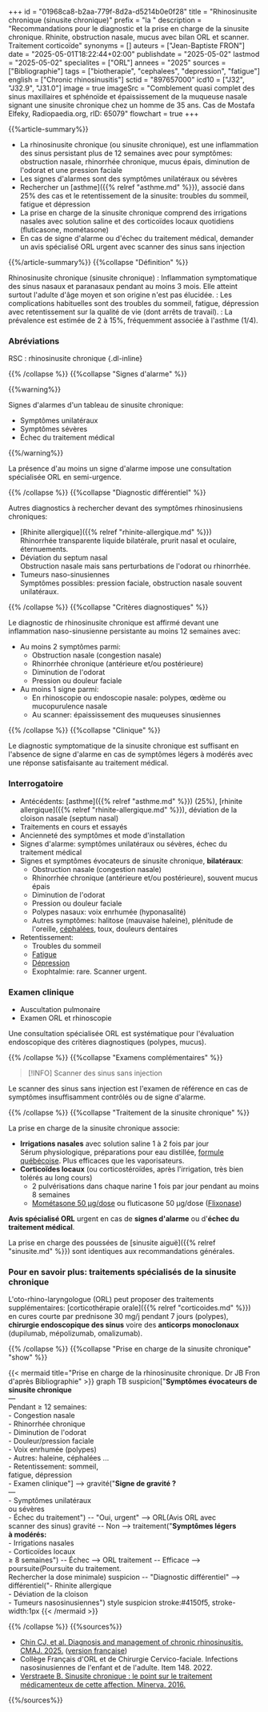 +++
id = "01968ca8-b2aa-779f-8d2a-d5214b0e0f28"
title = "Rhinosinusite chronique (sinusite chronique)"
prefix = "la "
description = "Recommandations pour le diagnostic et la prise en charge de la sinusite chronique. Rhinite, obstruction nasale, mucus avec bilan ORL et scanner. Traitement corticoïde"
synonyms = []
auteurs = ["Jean-Baptiste FRON"]
date = "2025-05-01T18:22:44+02:00"
publishdate = "2025-05-02"
lastmod = "2025-05-02"
specialites = ["ORL"]
annees = "2025"
sources = ["Bibliographie"]
tags = ["biotherapie", "cephalees", "depression", "fatigue"]
english = ["Chronic rhinosinusitis"]
sctid = "897657000"
icd10 = ["J32", "J32.9", "J31.0"]
image = true
imageSrc = "Comblement quasi complet des sinus maxillaires et sphénoïde et épaississement de la muqueuse nasale signant une sinusite chronique chez un homme de 35 ans. Cas de Mostafa Elfeky, Radiopaedia.org, rID: 65079"
flowchart = true
+++

{{%article-summary%}}

- La rhinosinusite chronique (ou sinusite chronique), est une inflammation des sinus persistant plus de 12 semaines avec pour symptômes: obstruction nasale, rhinorrhée chronique, mucus épais, diminution de l'odorat et une pression faciale
- Les signes d'alarmes sont des symptômes unilatéraux ou sévères
- Rechercher un [asthme]({{% relref "asthme.md" %}}), associé dans 25% des cas et le retentissement de la sinusite: troubles du sommeil, fatigue et dépression
- La prise en charge de la sinusite chronique comprend des irrigations nasales avec solution saline et des corticoïdes locaux quotidiens (fluticasone, mométasone)
- En cas de signe d'alarme ou d'échec du traitement médical, demander un avis spécialisé ORL urgent avec scanner des sinus sans injection

{{%/article-summary%}}
{{%collapse "Définition" %}}

Rhinosinusite chronique (sinusite chronique)
: Inflammation symptomatique des sinus nasaux et paranasaux pendant au moins 3 mois. Elle atteint surtout l'adulte d'âge moyen et son origine n'est pas élucidée.
: Les complications habituelles sont des troubles du sommeil, fatigue, dépression avec retentissement sur la qualité de vie (dont arrêts de travail).
: La prévalence est estimée de 2 à 15%, fréquemment associée à l'asthme (1/4).

### Abréviations

RSC
: rhinosinusite chronique
{.dl-inline}

{{% /collapse %}}
{{%collapse "Signes d'alarme" %}}

{{%warning%}}

Signes d'alarmes d'un tableau de sinusite chronique:

- Symptômes unilatéraux
- Symptômes sévères
- Échec du traitement médical

{{%/warning%}}

La présence d'au moins un signe d'alarme impose une consultation spécialisée ORL en semi-urgence.

{{% /collapse %}}
{{%collapse "Diagnostic différentiel" %}}

Autres diagnostics à rechercher devant des symptômes rhinosinusiens chroniques:

- [Rhinite allergique]({{% relref "rhinite-allergique.md" %}})  
  Rhinorrhée transparente liquide bilatérale, prurit nasal et oculaire, éternuements.
- Déviation du septum nasal  
  Obstruction nasale mais sans perturbations de l'odorat ou rhinorrhée.
- Tumeurs naso-sinusiennes  
  Symptômes possibles: pression faciale, obstruction nasale souvent unilatéraux.

{{% /collapse %}}
{{%collapse "Critères diagnostiques" %}}

Le diagnostic de rhinosinusite chronique est affirmé devant une inflammation naso-sinusienne persistante au moins 12 semaines avec:

- Au moins 2 symptômes parmi:
  - Obstruction nasale (congestion nasale)
  - Rhinorrhée chronique (antérieure et/ou postérieure)
  - Diminution de l'odorat
  - Pression ou douleur faciale
- Au moins 1 signe parmi:
  - En rhinoscopie ou endoscopie nasale: polypes, œdème ou mucopurulence nasale
  - Au scanner: épaississement des muqueuses sinusiennes

{{% /collapse %}}
{{%collapse "Clinique" %}}

Le diagnostic symptomatique de la sinusite chronique est suffisant en l'absence de signe d'alarme en cas de symptômes légers à modérés avec une réponse satisfaisante au traitement médical.

### Interrogatoire

- Antécédents: [asthme]({{% relref "asthme.md" %}}) (25%), [rhinite allergique]({{% relref "rhinite-allergique.md" %}}), déviation de la cloison nasale (septum nasal)
- Traitements en cours et essayés
- Ancienneté des symptômes et mode d'installation
- Signes d'alarme: symptômes unilatéraux ou sévères, échec du traitement médical
- Signes et symptômes évocateurs de sinusite chronique, **bilatéraux**:
  - Obstruction nasale (congestion nasale)
  - Rhinorrhée chronique (antérieure et/ou postérieure), souvent mucus épais
  - Diminution de l'odorat
  - Pression ou douleur faciale
  - Polypes nasaux: voix enrhumée (hyponasalité)
  - Autres symptômes: halitose (mauvaise haleine), plénitude de l'oreille, [céphalées](/tags/cephalees/), toux, douleurs dentaires
- Retentissement:
  - Troubles du sommeil
  - [Fatigue](/tags/fatigue/)
  - [Dépression](/tags/depression/)
  - Exophtalmie: rare. Scanner urgent.

### Examen clinique

- Auscultation pulmonaire
- Examen ORL et rhinoscopie

Une consultation spécialisée ORL est systématique pour l'évaluation endoscopique des critères diagnostiques (polypes, mucus).

{{% /collapse %}}
{{%collapse "Examens complémentaires" %}}

> [!INFO]
> Scanner des sinus sans injection

Le scanner des sinus sans injection est l'examen de référence en cas de symptômes insuffisamment contrôlés ou de signe d'alarme.

{{% /collapse %}}
{{%collapse "Traitement de la sinusite chronique" %}}

La prise en charge de la sinusite chronique associe:

- **Irrigations nasales** avec solution saline 1 à 2 fois par jour  
  Sérum physiologique, préparations pour eau distillée, [formule québécoise](https://www.inspq.qc.ca/mieux-vivre/sante/bebe-en-sante/hygiene-nasale). Plus efficaces que les vaporisateurs.
- **Corticoïdes locaux** (ou corticostéroïdes, après l'irrigation, très bien tolérés au long cours)
  - 2 pulvérisations dans chaque narine 1 fois par jour pendant au moins 8 semaines
  - [Mométasone 50 µg/dose](https://bdpm.ansm.sante.fr/medicament/67751851/extrait#tab-rcp) ou fluticasone 50 µg/dose ([Flixonase](https://bdpm.ansm.sante.fr/medicament/61748649/extrait#tab-rcp))

**Avis spécialisé ORL** urgent en cas de **signes d'alarme** ou d'**échec du traitement médical**.

La prise en charge des poussées de [sinusite aiguë]({{% relref "sinusite.md" %}}) sont identiques aux recommandations générales.

### Pour en savoir plus: traitements spécialisés de la sinusite chronique

L'oto-rhino-laryngologue (ORL) peut proposer des traitements supplémentaires: [corticothérapie orale]({{% relref "corticoides.md" %}}) en cures courte par prednisone 30 mg/j pendant 7 jours (polypes), **chirurgie endoscopique des sinus** voire des **anticorps monoclonaux** (dupilumab, mépolizumab, omalizumab).

{{% /collapse %}}
{{%collapse "Prise en charge de la sinusite chronique" "show" %}}

{{< mermaid title="Prise en charge de la rhinosinusite chronique. Dr JB Fron d'après Bibliographie" >}}
graph TB
  suspicion["<b>Symptômes évocateurs de<br>sinusite chronique</b><br>—<br>Pendant ≥ 12 semaines:<br>- Congestion nasale<br>- Rhinorrhée chronique<br>- Diminution de l'odorat<br>- Douleur/pression faciale<br>- Voix enrhumée (polypes)<br>- Autres: haleine, céphalées ...<br>- Retentissement: sommeil,<br>fatigue, dépression<br>- Examen clinique"] --> gravité("<b>Signe de gravité ?</b><br>—<br>- Symptômes unilatéraux<br>ou sévères<br>- Échec du traitement") -- "Oui, urgent" --> ORL(Avis ORL avec<br>scanner des sinus)
    gravité -- Non --> traitement("<b>Symptômes légers<br>à modérés:</b><br>- Irrigations nasales<br>- Corticoïdes locaux<br>≥ 8 semaines") -- Échec --> ORL
      traitement -- Efficace --> poursuite(Poursuite du traitement.<br>Rechercher la dose minimale)
    suspicion -- "Diagnostic différentiel" --> différentiel("- Rhinite allergique<br>- Déviation de la cloison<br>- Tumeurs nasosinusiennes")
  style suspicion stroke:#4150f5, stroke-width:1px
{{< /mermaid >}}

{{% /collapse %}}
{{%sources%}}

- [Chin CJ, et al. Diagnosis and management of chronic rhinosinusitis. CMAJ. 2025.](https://pmc.ncbi.nlm.nih.gov/articles/PMC11835454/) ([version française](https://pmc.ncbi.nlm.nih.gov/articles/PMC12017815/))
- Collège Français d'ORL et de Chirurgie Cervico-faciale. Infections nasosinusiennes de l'enfant et de l'adulte. Item 148. 2022.
- [Verstraete B. Sinusite chronique : le point sur le traitement médicamenteux de cette affection. Minerva. 2016.](https://minerva-ebp.be/FR/Analysis/471)

{{%/sources%}}
